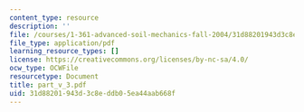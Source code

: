 ```yaml
---
content_type: resource
description: ''
file: /courses/1-361-advanced-soil-mechanics-fall-2004/31d88201943d3c8eddb05ea44aab668f_part_v_3.pdf
file_type: application/pdf
learning_resource_types: []
license: https://creativecommons.org/licenses/by-nc-sa/4.0/
ocw_type: OCWFile
resourcetype: Document
title: part_v_3.pdf
uid: 31d88201-943d-3c8e-ddb0-5ea44aab668f
---
```

